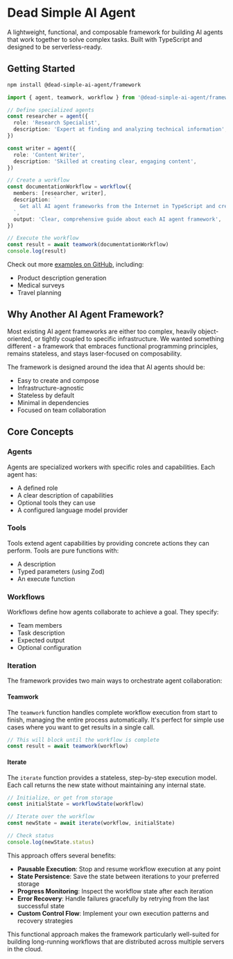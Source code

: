 # Dead Simple AI Agent

A lightweight, functional, and composable framework for building AI agents that work together to solve complex tasks. Built with TypeScript and designed to be serverless-ready.

## Getting Started

```bash
npm install @dead-simple-ai-agent/framework
```

```typescript
import { agent, teamwork, workflow } from '@dead-simple-ai-agent/framework'

// Define specialized agents
const researcher = agent({
  role: 'Research Specialist',
  description: 'Expert at finding and analyzing technical information',
})

const writer = agent({
  role: 'Content Writer',
  description: 'Skilled at creating clear, engaging content',
})

// Create a workflow
const documentationWorkflow = workflow({
  members: [researcher, writer],
  description: `
    Get all AI agent frameworks from the Internet in TypeScript and create a comprehensive guide.
  `,
  output: 'Clear, comprehensive guide about each AI agent framework',
})

// Execute the workflow
const result = await teamwork(documentationWorkflow)
console.log(result)
```

Check out more [examples on GitHub](https://github.com/username/dead-simple-ai-agent/tree/main/examples), including:
- Product description generation
- Medical surveys
- Travel planning

## Why Another AI Agent Framework?

Most existing AI agent frameworks are either too complex, heavily object-oriented, or tightly coupled to specific infrastructure. We wanted something different - a framework that embraces functional programming principles, remains stateless, and stays laser-focused on composability.

The framework is designed around the idea that AI agents should be:
- Easy to create and compose
- Infrastructure-agnostic
- Stateless by default
- Minimal in dependencies
- Focused on team collaboration

## Core Concepts

### Agents

Agents are specialized workers with specific roles and capabilities. Each agent has:
- A defined role
- A clear description of capabilities
- Optional tools they can use
- A configured language model provider

### Tools

Tools extend agent capabilities by providing concrete actions they can perform. Tools are pure functions with:
- A description
- Typed parameters (using Zod)
- An execute function

### Workflows

Workflows define how agents collaborate to achieve a goal. They specify:
- Team members
- Task description
- Expected output
- Optional configuration

### Iteration

The framework provides two main ways to orchestrate agent collaboration:

#### Teamwork

The `teamwork` function handles complete workflow execution from start to finish, managing the entire process automatically. It's perfect for simple use cases where you want to get results in a single call.

```typescript
// This will block until the workflow is complete
const result = await teamwork(workflow)
```

#### Iterate

The `iterate` function provides a stateless, step-by-step execution model. Each call returns the new state without maintaining any internal state.

```typescript
// Initialize, or get from storage
const initialState = workflowState(workflow)

// Iterate over the workflow
const newState = await iterate(workflow, initialState)

// Check status
console.log(newState.status)
```

This approach offers several benefits:

- **Pausable Execution**: Stop and resume workflow execution at any point
- **State Persistence**: Save the state between iterations to your preferred storage
- **Progress Monitoring**: Inspect the workflow state after each iteration
- **Error Recovery**: Handle failures gracefully by retrying from the last successful state
- **Custom Control Flow**: Implement your own execution patterns and recovery strategies

This functional approach makes the framework particularly well-suited for building long-running workflows that are distributed across multiple servers in the cloud.


